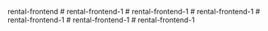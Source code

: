 rental-frontend
#   r e n t a l - f r o n t e n d - 1  
 #   r e n t a l - f r o n t e n d - 1  
 #   r e n t a l - f r o n t e n d - 1  
 #   r e n t a l - f r o n t e n d - 1  
 #   r e n t a l - f r o n t e n d - 1  
 #   r e n t a l - f r o n t e n d - 1  
 